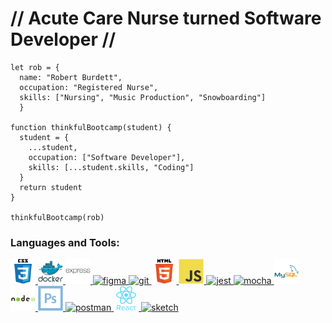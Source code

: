 #  // Acute Care Nurse turned Software Developer //

```
let rob = {
  name: "Robert Burdett",
  occupation: "Registered Nurse",
  skills: ["Nursing", "Music Production", "Snowboarding"]
  }
  
function thinkfulBootcamp(student) {
  student = {
    ...student,
    occupation: ["Software Developer"],
    skills: [...student.skills, "Coding"]
  }
  return student
}

thinkfulBootcamp(rob)
```

<!--
**rdburdett/rdburdett** is a ✨ _special_ ✨ repository because its `README.md` (this file) appears on your GitHub profile.

Here are some ideas to get you started:

- 🔭 I’m currently working on ...
- 🌱 I’m currently learning ...
- 👯 I’m looking to collaborate on ...
- 🤔 I’m looking for help with ...
- 💬 Ask me about ...
- 📫 How to reach me: ...
- 😄 Pronouns: ...
- ⚡ Fun fact: ...
-->

<h3 align="left">Languages and Tools:</h3>
<p align="left"> 
  <a href="https://www.w3schools.com/css/" target="_blank" rel="noreferrer"> 
    <img src="https://raw.githubusercontent.com/devicons/devicon/master/icons/css3/css3-original-wordmark.svg" 
         alt="css3" 
         width="40" 
         height="40"/> </a> 
  <a href="https://www.djangoproject.com/" target="_blank" rel="noreferrer"> 
<!--     <img src="https://raw.githubusercontent.com/devicons/devicon/master/icons/django/django-original.svg" 
         alt="django" 
         width="40" 
         height="40"/> </a>  -->
  <a href="https://www.docker.com/" target="_blank" rel="noreferrer"> 
    <img src="https://raw.githubusercontent.com/devicons/devicon/master/icons/docker/docker-original-wordmark.svg" 
         alt="docker" 
         width="40" 
         height="40"/> </a> 
  <a href="https://expressjs.com" target="_blank" rel="noreferrer"> 
    <img src="https://raw.githubusercontent.com/devicons/devicon/master/icons/express/express-original-wordmark.svg" 
         alt="express" 
         width="40" 
         height="40"/> </a> 
  <a href="https://www.figma.com/" target="_blank" rel="noreferrer"> 
    <img src="https://www.vectorlogo.zone/logos/figma/figma-icon.svg" 
         alt="figma" 
         width="40" 
         height="40"/> </a> 
  <a href="https://git-scm.com/" target="_blank" rel="noreferrer"> 
    <img src="https://www.vectorlogo.zone/logos/git-scm/git-scm-icon.svg" 
         alt="git" 
         width="40" 
         height="40"/> </a> 
<!--   <a href="https://heroku.com" target="_blank" rel="noreferrer"> 
    <img src="https://www.vectorlogo.zone/logos/heroku/heroku-icon.svg" 
         alt="heroku" 
         width="40" 
         height="40"/> </a>  -->
  <a href="https://www.w3.org/html/" target="_blank" rel="noreferrer"> 
    <img src="https://raw.githubusercontent.com/devicons/devicon/master/icons/html5/html5-original-wordmark.svg" 
         alt="html5" 
         width="40" 
         height="40"/> </a> 
  <a href="https://developer.mozilla.org/en-US/docs/Web/JavaScript" target="_blank" rel="noreferrer"> 
    <img src="https://raw.githubusercontent.com/devicons/devicon/master/icons/javascript/javascript-original.svg" 
         alt="javascript" 
         width="40" 
         height="40"/> </a> 
<!--   <a href="https://www.jenkins.io" target="_blank" rel="noreferrer"> 
    <img src="https://www.vectorlogo.zone/logos/jenkins/jenkins-icon.svg" 
         alt="jenkins" 
         width="40" 
         height="40"/> </a>  -->
  <a href="https://jestjs.io" target="_blank" rel="noreferrer"> 
    <img src="https://www.vectorlogo.zone/logos/jestjsio/jestjsio-icon.svg" 
         alt="jest" 
         width="40" 
         height="40"/> </a> 
  <a href="https://mochajs.org" target="_blank" rel="noreferrer"> 
    <img src="https://www.vectorlogo.zone/logos/mochajs/mochajs-icon.svg" 
         alt="mocha" 
         width="40" 
         height="40"/> </a> 
  <a href="https://www.mysql.com/" target="_blank" rel="noreferrer"> 
    <img src="https://raw.githubusercontent.com/devicons/devicon/master/icons/mysql/mysql-original-wordmark.svg" 
         alt="mysql" 
         width="40" 
         height="40"/> </a> 
  <a href="https://nodejs.org" target="_blank" rel="noreferrer"> 
    <img src="https://raw.githubusercontent.com/devicons/devicon/master/icons/nodejs/nodejs-original-wordmark.svg" 
         alt="nodejs" 
         width="40" 
         height="40"/> </a> 
  <a href="https://www.photoshop.com/en" target="_blank" rel="noreferrer"> 
    <img src="https://raw.githubusercontent.com/devicons/devicon/master/icons/photoshop/photoshop-line.svg" 
         alt="photoshop" 
         width="40" 
         height="40"/> </a> 
<!--   <a href="https://www.postgresql.org" target="_blank" rel="noreferrer"> 
    <img src="https://raw.githubusercontent.com/devicons/devicon/master/icons/postgresql/postgresql-original-wordmark.svg" 
         alt="postgresql" 
         width="40" 
         height="40"/> </a>  -->
  <a href="https://postman.com" target="_blank" rel="noreferrer"> 
    <img src="https://www.vectorlogo.zone/logos/getpostman/getpostman-icon.svg" 
         alt="postman" 
         width="40" 
         height="40"/> </a> 
<!--   <a href="https://www.python.org" target="_blank" rel="noreferrer"> 
    <img src="https://raw.githubusercontent.com/devicons/devicon/master/icons/python/python-original.svg" 
         alt="python" 
         width="40" 
         height="40"/> </a>  -->
  <a href="https://reactjs.org/" target="_blank" rel="noreferrer"> 
    <img src="https://raw.githubusercontent.com/devicons/devicon/master/icons/react/react-original-wordmark.svg" 
         alt="react" 
         width="40" 
         height="40"/> </a> 
<!--   <a href="https://redux.js.org" target="_blank" rel="noreferrer"> 
    <img src="https://raw.githubusercontent.com/devicons/devicon/master/icons/redux/redux-original.svg" 
         alt="redux" 
         width="40" 
         height="40"/> </a>  -->
  <a href="https://www.sketch.com/" target="_blank" rel="noreferrer"> 
    <img src="https://www.vectorlogo.zone/logos/sketchapp/sketchapp-icon.svg" 
         alt="sketch" 
         width="40" 
         height="40"/> </a> 
<!--   <a href="https://www.typescriptlang.org/" target="_blank" rel="noreferrer"> 
    <img src="https://raw.githubusercontent.com/devicons/devicon/master/icons/typescript/typescript-original.svg" 
         alt="typescript" 
         width="40" 
         height="40"/> </a>  -->
</p>
